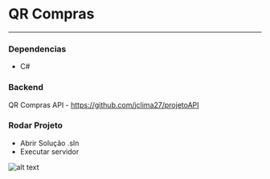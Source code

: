 # QR Compras
_________________________________________________________________________________________

### Dependencias
- C# 

### Backend 
QR Compras API - https://github.com/jclima27/projetoAPI

### Rodar Projeto
- Abrir Solução .sln
- Executar servidor

![alt text](https://pbs.twimg.com/profile_images/1257798707/mumicate_400x400.jpg)
